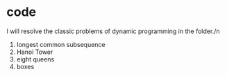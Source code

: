 # code
I will resolve the classic problems of dynamic programming in the folder./n
1. longest common subsequence
2. Hanoi Tower
3. eight queens
4. boxes
